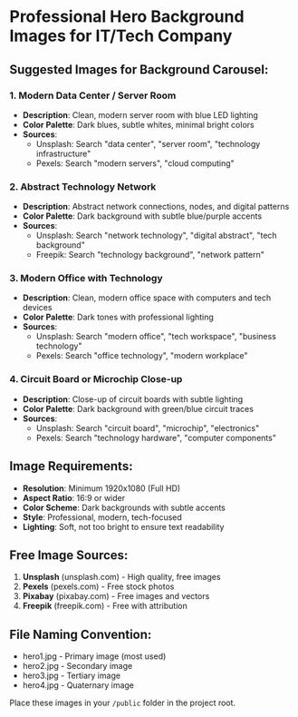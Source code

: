 # Professional Hero Background Images for IT/Tech Company

## Suggested Images for Background Carousel:

### 1. Modern Data Center / Server Room
- **Description**: Clean, modern server room with blue LED lighting
- **Color Palette**: Dark blues, subtle whites, minimal bright colors
- **Sources**: 
  - Unsplash: Search "data center", "server room", "technology infrastructure"
  - Pexels: Search "modern servers", "cloud computing"

### 2. Abstract Technology Network
- **Description**: Abstract network connections, nodes, and digital patterns
- **Color Palette**: Dark background with subtle blue/purple accents
- **Sources**:
  - Unsplash: Search "network technology", "digital abstract", "tech background"
  - Freepik: Search "technology background", "network pattern"

### 3. Modern Office with Technology
- **Description**: Clean, modern office space with computers and tech devices
- **Color Palette**: Dark tones with professional lighting
- **Sources**:
  - Unsplash: Search "modern office", "tech workspace", "business technology"
  - Pexels: Search "office technology", "modern workplace"

### 4. Circuit Board or Microchip Close-up
- **Description**: Close-up of circuit boards with subtle lighting
- **Color Palette**: Dark background with green/blue circuit traces
- **Sources**:
  - Unsplash: Search "circuit board", "microchip", "electronics"
  - Pexels: Search "technology hardware", "computer components"

## Image Requirements:
- **Resolution**: Minimum 1920x1080 (Full HD)
- **Aspect Ratio**: 16:9 or wider
- **Color Scheme**: Dark backgrounds with subtle accents
- **Style**: Professional, modern, tech-focused
- **Lighting**: Soft, not too bright to ensure text readability

## Free Image Sources:
1. **Unsplash** (unsplash.com) - High quality, free images
2. **Pexels** (pexels.com) - Free stock photos
3. **Pixabay** (pixabay.com) - Free images and vectors
4. **Freepik** (freepik.com) - Free with attribution

## File Naming Convention:
- hero1.jpg - Primary image (most used)
- hero2.jpg - Secondary image
- hero3.jpg - Tertiary image
- hero4.jpg - Quaternary image

Place these images in your `/public` folder in the project root.
